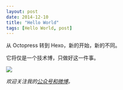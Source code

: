 ```yaml
---
layout: post
date: 2014-12-10
title: "Hello World"
tags: [Hello World, post]
---
```


从 Octopress 转到 Hexo，新的开始，新的不同。

它将仅是一个技术博，只做好这一件事。

![](http://2bab-images.lastmayday.com/blog/2014-12-10-hello-world-avatar.jpeg)

*欢迎关注我的[公众号和微博](/about)。*